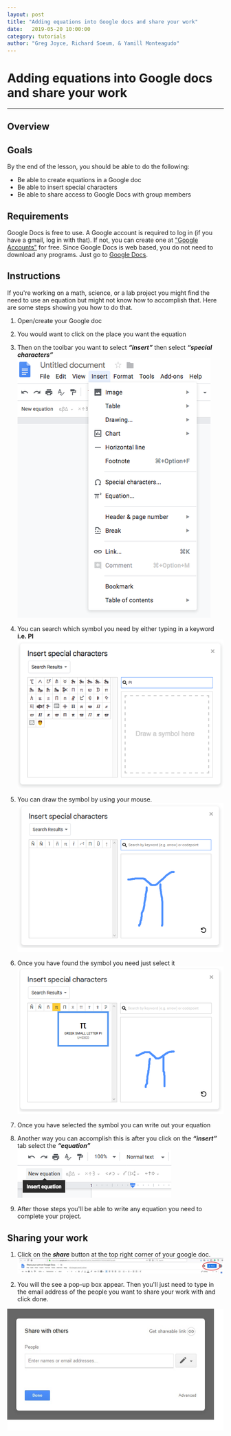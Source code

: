 ```yaml
---
layout: post
title: "Adding equations into Google docs and share your work" 
date:   2019-05-20 10:00:00
category: tutorials
author: "Greg Joyce, Richard Soeum, & Yamill Monteagudo" 
---
```


# **Adding equations into Google docs and share your work** #
---

## **Overview** ##


## **Goals** ##
 
By the end of the lesson, you should be able to do the following:

* Be able to create equations in a Google doc
* Be able to insert special characters
* Be able  to share access to Google Docs with group members 


## **Requirements** ##
Google Docs is free to use. A Google account is required to log in (if you have a gmail, log in with that). If not, you can create one at [ "Google Accounts"](https://accounts.google.com/signup/) for free. Since Google Docs is web based, you do not need to download any programs. Just go to [Google Docs](http://docs.google.com "Google Docs"). 



## **Instructions** ##
If you're working on a math, science, or a lab project you might find the need to use an equation but might not know how to accomplish that. Here are some steps showing you how to do that.

1. Open/create your Google doc
2. You would want to click on the place you want the equation
3. Then on the toolbar you want to select ***“insert”*** then select ***“special characters”***
![Image3](https://raw.githubusercontent.com/ymonteagudo9896/pierce-hacker-submissions/master/lessons/images/GRY/Image3.jpg)

4. You can search which symbol you need by either typing in a keyword **i.e. PI**
![Image4](https://raw.githubusercontent.com/ymonteagudo9896/pierce-hacker-submissions/master/lessons/images/GRY/Image4.png)

5. You can draw the symbol by using your mouse.
![Image8](https://raw.githubusercontent.com/ymonteagudo9896/pierce-hacker-submissions/master/lessons/images/GRY/Image10.png)

6. Once you have found the symbol you need just select it
![Image8](https://raw.githubusercontent.com/ymonteagudo9896/pierce-hacker-submissions/master/lessons/images/GRY/Image8.png)
7. Once you have selected the symbol you can write out your equation

8. Another way you can accomplish this is after you click on the ***“insert”*** tab select the ***“equation”***
![Image7](https://raw.githubusercontent.com/ymonteagudo9896/pierce-hacker-submissions/master/lessons/images/GRY/Image9.png)

9. After those steps you'll be able to write any equation you need to complete your project.




## **Sharing your work** ##
1. Click on the ***share*** button at the top right corner of your google doc.
![image11](https://raw.githubusercontent.com/ymonteagudo9896/pierce-hacker-submissions/master/lessons/images/GRY/Image11.jpg)

2. You will the see a pop-up box appear. Then you'll just need to type in the email address of the people you want to share your work with and click done.

![image12](https://raw.githubusercontent.com/ymonteagudo9896/pierce-hacker-submissions/master/lessons/images/GRY/Image12.jpg)
